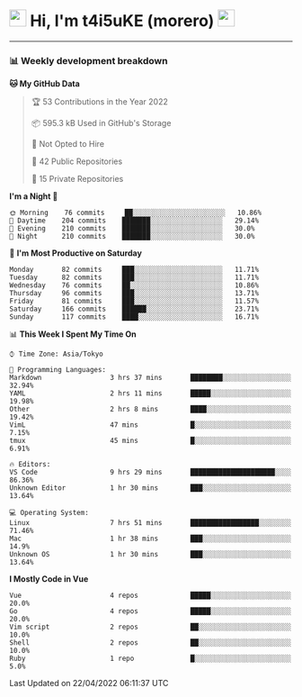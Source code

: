 <!-- Title -->
<h1>
    <img src="https://emojis.slackmojis.com/emojis/images/1600385609/10490/cactuar.gif?1600385609" width="30"/> 
    Hi, I'm t4i5uKE (morero) 
    <img src="https://emojis.slackmojis.com/emojis/images/1600385609/10490/cactuar.gif?1600385609" width="30"/>
</h1>

---

<h3> 📊 Weekly development breakdown </h3>
<!-- waka-readme-stats -->

<!--START_SECTION:waka-->
**🐱 My GitHub Data** 

> 🏆 53 Contributions in the Year 2022
 > 
> 📦 595.3 kB Used in GitHub's Storage 
 > 
> 🚫 Not Opted to Hire
 > 
> 📜 42 Public Repositories 
 > 
> 🔑 15 Private Repositories  
 > 
**I'm a Night 🦉** 

```text
🌞 Morning    76 commits     ██░░░░░░░░░░░░░░░░░░░░░░░   10.86% 
🌆 Daytime    204 commits    ███████░░░░░░░░░░░░░░░░░░   29.14% 
🌃 Evening    210 commits    ███████░░░░░░░░░░░░░░░░░░   30.0% 
🌙 Night      210 commits    ███████░░░░░░░░░░░░░░░░░░   30.0%

```
📅 **I'm Most Productive on Saturday** 

```text
Monday       82 commits     ███░░░░░░░░░░░░░░░░░░░░░░   11.71% 
Tuesday      82 commits     ███░░░░░░░░░░░░░░░░░░░░░░   11.71% 
Wednesday    76 commits     ██░░░░░░░░░░░░░░░░░░░░░░░   10.86% 
Thursday     96 commits     ███░░░░░░░░░░░░░░░░░░░░░░   13.71% 
Friday       81 commits     ███░░░░░░░░░░░░░░░░░░░░░░   11.57% 
Saturday     166 commits    ██████░░░░░░░░░░░░░░░░░░░   23.71% 
Sunday       117 commits    ████░░░░░░░░░░░░░░░░░░░░░   16.71%

```


📊 **This Week I Spent My Time On** 

```text
⌚︎ Time Zone: Asia/Tokyo

💬 Programming Languages: 
Markdown                 3 hrs 37 mins       ████████░░░░░░░░░░░░░░░░░   32.94% 
YAML                     2 hrs 11 mins       █████░░░░░░░░░░░░░░░░░░░░   19.98% 
Other                    2 hrs 8 mins        ████░░░░░░░░░░░░░░░░░░░░░   19.42% 
VimL                     47 mins             █░░░░░░░░░░░░░░░░░░░░░░░░   7.15% 
tmux                     45 mins             █░░░░░░░░░░░░░░░░░░░░░░░░   6.91%

🔥 Editors: 
VS Code                  9 hrs 29 mins       █████████████████████░░░░   86.36% 
Unknown Editor           1 hr 30 mins        ███░░░░░░░░░░░░░░░░░░░░░░   13.64%

💻 Operating System: 
Linux                    7 hrs 51 mins       █████████████████░░░░░░░░   71.46% 
Mac                      1 hr 38 mins        ███░░░░░░░░░░░░░░░░░░░░░░   14.9% 
Unknown OS               1 hr 30 mins        ███░░░░░░░░░░░░░░░░░░░░░░   13.64%

```

**I Mostly Code in Vue** 

```text
Vue                      4 repos             █████░░░░░░░░░░░░░░░░░░░░   20.0% 
Go                       4 repos             █████░░░░░░░░░░░░░░░░░░░░   20.0% 
Vim script               2 repos             ██░░░░░░░░░░░░░░░░░░░░░░░   10.0% 
Shell                    2 repos             ██░░░░░░░░░░░░░░░░░░░░░░░   10.0% 
Ruby                     1 repo              █░░░░░░░░░░░░░░░░░░░░░░░░   5.0%

```



 Last Updated on 22/04/2022 06:11:37 UTC
<!--END_SECTION:waka-->
